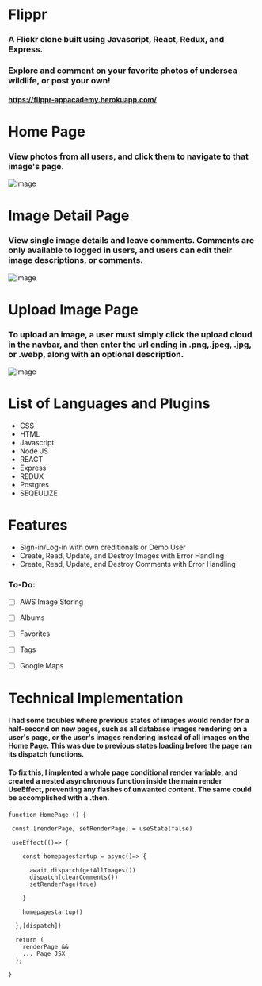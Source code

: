 # Flippr
### A Flickr clone built using Javascript, React, Redux, and Express. 

### Explore and comment on your favorite photos of undersea wildlife, or post your own!  
#### https://flippr-appacademy.herokuapp.com/




# Home Page

### View photos from all users, and click them to navigate to that image's page. 

![image](https://user-images.githubusercontent.com/19957902/176944561-4e9af97b-6a65-409a-bbc6-aef7eef56634.png)


# Image Detail Page

### View single image details and leave comments. Comments are only available to logged in users, and users can edit their image descriptions, or comments.

![image](https://user-images.githubusercontent.com/19957902/176944910-0fa5d6c0-acdc-4abf-a537-60e1f54409ea.png)

# Upload Image Page

### To upload an image, a user must simply click the upload cloud in the navbar, and then enter the url ending in .png,.jpeg, .jpg, or .webp, along with an optional description. 
![image](https://user-images.githubusercontent.com/19957902/176946471-8707af77-b1d2-4ee1-9efd-be85d2d8f9a8.png)

# List of Languages and Plugins
* CSS
* HTML
* Javascript
* Node JS
* REACT
* Express
* REDUX
* Postgres
* SEQEULIZE

# Features
* Sign-in/Log-in with own creditionals or Demo User
* Create, Read, Update, and Destroy Images with Error Handling
* Create, Read, Update, and Destroy Comments with Error Handling

### To-Do:
* [ ] AWS Image Storing
* [ ] Albums
* [ ] Favorites
* [ ] Tags
* [ ] Google Maps


# Technical Implementation

#### I had some troubles where previous states of images would render for a half-second on new pages, such as all database images rendering on a user's page, or the user's images rendering instead of all images on the Home Page. This was due to previous states loading before the page ran its dispatch functions. 

#### To fix this, I implented a whole page conditional render variable, and created a nested asynchronous function inside the main render UseEffect, preventing any flashes of unwanted content. The same could be accomplished with a .then.

```
function HomePage () {

 const [renderPage, setRenderPage] = useState(false)
 
 useEffect(()=> {

    const homepagestartup = async()=> {
    
      await dispatch(getAllImages())
      dispatch(clearComments())
      setRenderPage(true)
      
    }

    homepagestartup()

  },[dispatch])
  
  return (
    renderPage &&
    ... Page JSX
  );

}

```
